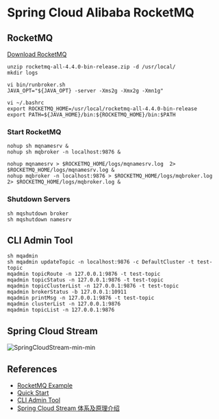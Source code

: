 # Spring Cloud Alibaba RocketMQ

## RocketMQ
[Download RocketMQ](https://rocketmq.apache.org/release_notes/release-notes-4.4.0/)
```
unzip rocketmq-all-4.4.0-bin-release.zip -d /usr/local/
mkdir logs

vi bin/runbroker.sh
JAVA_OPT="${JAVA_OPT} -server -Xms2g -Xmx2g -Xmn1g"

vi ~/.bashrc
export ROCKETMQ_HOME=/usr/local/rocketmq-all-4.4.0-bin-release
export PATH=${JAVA_HOME}/bin:${ROCKETMQ_HOME}/bin:$PATH
```

### Start RocketMQ
```
nohup sh mqnamesrv &
nohup sh mqbroker -n localhost:9876 &

nohup mqnamesrv > $ROCKETMQ_HOME/logs/mqnamesrv.log  2> $ROCKETMQ_HOME/logs/mqnamesrv.log &
nohup mqbroker -n localhost:9876 > $ROCKETMQ_HOME/logs/mqbroker.log  2> $ROCKETMQ_HOME/logs/mqbroker.log &
```

### Shutdown Servers
```
sh mqshutdown broker
sh mqshutdown namesrv
```

## CLI Admin Tool
```
sh mqadmin
sh mqadmin updateTopic -n localhost:9876 -c DefaultCluster -t test-topic
mqadmin topicRoute -n 127.0.0.1:9876 -t test-topic
mqadmin topicStatus -n 127.0.0.1:9876 -t test-topic
mqadmin topicClusterList -n 127.0.0.1:9876 -t test-topic
mqadmin brokerStatus -b 127.0.0.1:10911
mqadmin printMsg -n 127.0.0.1:9876 -t test-topic
mqadmin clusterList -n 127.0.0.1:9876
mqadmin topicList -n 127.0.0.1:9876
```

## Spring Cloud Stream
![SpringCloudStream-min-min](https://www.wailian.work/images/2019/07/12/SpringCloudStream-min-min.png)

## References
- [RocketMQ Example](https://github.com/alibaba/spring-cloud-alibaba/blob/master/spring-cloud-alibaba-examples/rocketmq-example/readme-zh.md)
- [Quick Start](https://rocketmq.apache.org/docs/quick-start/)
- [CLI Admin Tool](http://rocketmq.apache.org/docs/cli-admin-tool/)
- [Spring Cloud Stream 体系及原理介绍](https://mp.weixin.qq.com/s?__biz=MzU4NzU0MDIzOQ==&mid=2247486235&idx=4&sn=03a0468424a2987becf9bc20feb01f55&chksm=fdeb397bca9cb06ddca880f305f1019ba7a2734c340987cfc1ef04a58eb4a5226dd25ce66edd&scene=21#wechat_redirect)